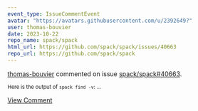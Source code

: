 ```yaml
---
event_type: IssueCommentEvent
avatar: "https://avatars.githubusercontent.com/u/2392649?"
user: thomas-bouvier
date: 2023-10-22
repo_name: spack/spack
html_url: https://github.com/spack/spack/issues/40663
repo_url: https://github.com/spack/spack
---
```


<a href='https://github.com/thomas-bouvier' target='_blank'>thomas-bouvier</a> commented on issue <a href='https://github.com/spack/spack/issues/40663' target='_blank'>spack/spack#40663</a>.

<small>Here is the output of `spack find -v`:...</small>

<a href='https://github.com/spack/spack/issues/40663' target='_blank'>View Comment</a>